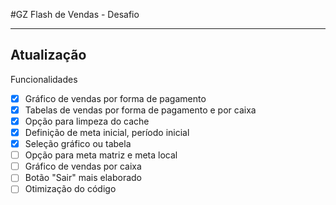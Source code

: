 #GZ Flash de Vendas - Desafio

---
Atualização
---

Funcionalidades
- [x] Gráfico de vendas por forma de pagamento
- [x] Tabelas de vendas por forma de pagamento e por caixa
- [x] Opção para limpeza do cache
- [x] Definição de meta inicial, período inicial
- [x] Seleção gráfico ou tabela
- [ ] Opção para meta matriz e meta local
- [ ] Gráfico de vendas por caixa
- [ ] Botão "Sair" mais elaborado
- [ ] Otimização do código
